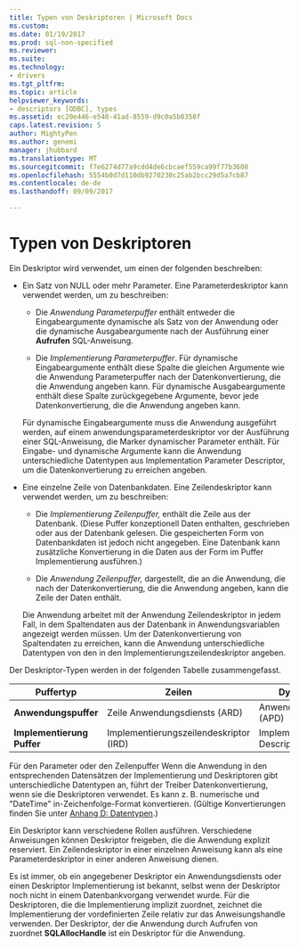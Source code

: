 ```yaml
---
title: Typen von Deskriptoren | Microsoft Docs
ms.custom: 
ms.date: 01/19/2017
ms.prod: sql-non-specified
ms.reviewer: 
ms.suite: 
ms.technology:
- drivers
ms.tgt_pltfrm: 
ms.topic: article
helpviewer_keywords:
- descriptors [ODBC], types
ms.assetid: ec20e446-e540-41ad-8559-d9c0a5b8358f
caps.latest.revision: 5
author: MightyPen
ms.author: genemi
manager: jhubbard
ms.translationtype: MT
ms.sourcegitcommit: f7e6274d77a9cdd4de6cbcaef559ca99f77b3608
ms.openlocfilehash: 5554b0d7d110db9270230c25ab2bcc29d5a7cb87
ms.contentlocale: de-de
ms.lasthandoff: 09/09/2017

---
```

# <a name="types-of-descriptors"></a>Typen von Deskriptoren
Ein Deskriptor wird verwendet, um einen der folgenden beschreiben:  
  
-   Ein Satz von NULL oder mehr Parameter. Eine Parameterdeskriptor kann verwendet werden, um zu beschreiben:  
  
    -   Die *Anwendung Parameterpuffer* enthält entweder die Eingabeargumente dynamische als Satz von der Anwendung oder die dynamische Ausgabeargumente nach der Ausführung einer **Aufrufen** SQL-Anweisung.  
  
    -   Die *Implementierung Parameterpuffer*. Für dynamische Eingabeargumente enthält diese Spalte die gleichen Argumente wie die Anwendung Parameterpuffer nach der Datenkonvertierung, die die Anwendung angeben kann. Für dynamische Ausgabeargumente enthält diese Spalte zurückgegebene Argumente, bevor jede Datenkonvertierung, die die Anwendung angeben kann.  
  
     Für dynamische Eingabeargumente muss die Anwendung ausgeführt werden, auf einem anwendungsparameterdeskriptor vor der Ausführung einer SQL-Anweisung, die Marker dynamischer Parameter enthält. Für Eingabe- und dynamische Argumente kann die Anwendung unterschiedliche Datentypen aus Implementation Parameter Descriptor, um die Datenkonvertierung zu erreichen angeben.  
  
-   Eine einzelne Zeile von Datenbankdaten. Eine Zeilendeskriptor kann verwendet werden, um zu beschreiben:  
  
    -   Die *Implementierung Zeilenpuffer,* enthält die Zeile aus der Datenbank. (Diese Puffer konzeptionell Daten enthalten, geschrieben oder aus der Datenbank gelesen. Die gespeicherten Form von Datenbankdaten ist jedoch nicht angegeben. Eine Datenbank kann zusätzliche Konvertierung in die Daten aus der Form im Puffer Implementierung ausführen.)  
  
    -   Die *Anwendung Zeilenpuffer,* dargestellt, die an die Anwendung, die nach der Datenkonvertierung, die die Anwendung angeben, kann die Zeile der Daten enthält.  
  
     Die Anwendung arbeitet mit der Anwendung Zeilendeskriptor in jedem Fall, in dem Spaltendaten aus der Datenbank in Anwendungsvariablen angezeigt werden müssen. Um der Datenkonvertierung von Spaltendaten zu erreichen, kann die Anwendung unterschiedliche Datentypen von den in den Implementierungszeilendeskriptor angeben.  
  
 Der Deskriptor-Typen werden in der folgenden Tabelle zusammengefasst.  
  
|Puffertyp|Zeilen|Dynamische Parameter|  
|-----------------|----------|------------------------|  
|**Anwendungspuffer**|Zeile Anwendungsdiensts (ARD)|Anwendungsparameterdeskriptor (APD)|  
|**Implementierung Puffer**|Implementierungszeilendeskriptor (IRD)|Implementation Parameter Descriptor, (IPD)|  
  
 Für den Parameter oder den Zeilenpuffer Wenn die Anwendung in den entsprechenden Datensätzen der Implementierung und Deskriptoren gibt unterschiedliche Datentypen an, führt der Treiber Datenkonvertierung, wenn sie die Deskriptoren verwendet. Es kann z. B. numerische und "DateTime" in-Zeichenfolge-Format konvertieren. (Gültige Konvertierungen finden Sie unter [Anhang D: Datentypen](../../../odbc/reference/appendixes/appendix-d-data-types.md).)  
  
 Ein Deskriptor kann verschiedene Rollen ausführen. Verschiedene Anweisungen können Deskriptor freigeben, die die Anwendung explizit reserviert. Ein Zeilendeskriptor in einer einzelnen Anweisung kann als eine Parameterdeskriptor in einer anderen Anweisung dienen.  
  
 Es ist immer, ob ein angegebener Deskriptor ein Anwendungsdiensts oder einen Deskriptor Implementierung ist bekannt, selbst wenn der Deskriptor noch nicht in einem Datenbankvorgang verwendet wurde. Für die Deskriptoren, die die Implementierung implizit zuordnet, zeichnet die Implementierung der vordefinierten Zeile relativ zur das Anweisungshandle verwenden. Der Deskriptor, der die Anwendung durch Aufrufen von zuordnet **SQLAllocHandle** ist ein Deskriptor für die Anwendung.

